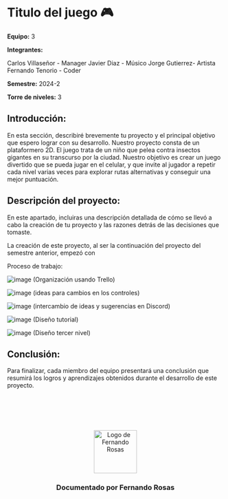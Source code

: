 # Titulo del juego 🎮

**Equipo:** 3

**Integrantes:**

Carlos Villaseñor - Manager
Javier Diaz - Músico
Jorge Gutierrez- Artista
Fernando Tenorio - Coder

**Semestre:** 2024-2

**Torre de niveles:** 3

## **Introducción:**

En esta sección, describiré brevemente tu proyecto y el principal objetivo que espero lograr con su desarrollo.
Nuestro proyecto consta de un plataformero 2D. El juego trata de un niño que pelea contra insectos gigantes en su transcurso por la ciudad.
Nuestro objetivo es crear un juego divertido que se pueda jugar en el celular, y que invite al jugador a repetir cada nivel varias veces para explorar rutas alternativas y conseguir una mejor puntuación.

## **Descripción del proyecto:**

En este apartado, incluiras una descripción detallada de cómo se llevó a cabo la creación de tu proyecto y las razones detrás de las decisiones que tomaste.

La creación de este proyecto, al ser la continuación del proyecto del semestre anterior, empezó con 

Proceso de trabajo:

![image](https://github.com/Carlos-MVV/SODVI-nivel-3/assets/92966348/60286d6e-b79f-4861-8dfd-70433e4b87ff)
(Organización usando Trello)

![image](https://github.com/Carlos-MVV/SODVI-nivel-3/assets/92966348/f7ec98d9-5449-4fcd-92ba-7ede121bcfc4)
(ideas para cambios en los controles)

![image](https://github.com/Carlos-MVV/SODVI-nivel-3/assets/92966348/fd4eb95a-947d-420c-8b6c-c4aee98fbe70)
(intercambio de ideas y sugerencias en Discord)

![image](https://github.com/Carlos-MVV/SODVI-nivel-3/assets/92966348/2b2789ac-e1f3-4b20-b832-57b1cc118b5f)
(Diseño tutorial)

![image](https://github.com/Carlos-MVV/SODVI-nivel-3/assets/92966348/5d99b8a5-bf03-4116-8ab2-87b73f770ec9)
(Diseño tercer nivel)




## **Conclusión:** 

Para finalizar, cada miembro del equipo presentará una conclusión que resumirá los logros y aprendizajes obtenidos durante el desarrollo de este proyecto.

<!-- Cuando entregues tu documentación, por favor, borra todo lo que esté debajo. -->
<div align="center">
<br>
<br>
<br>
<br>
<p align="center">
  <img src="rexLogo.png" alt="Logo de Fernando Rosas" width="100"/>
</p>
<h3 align="center">Documentado por Fernando Rosas</h3>
</div>
